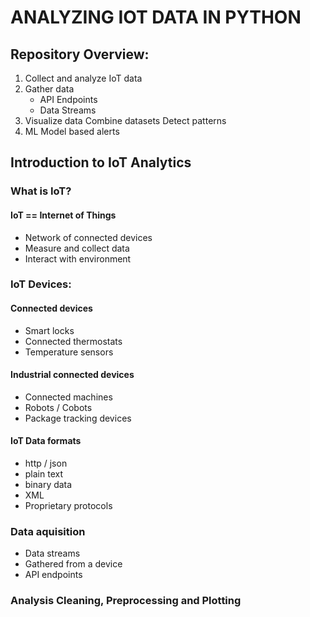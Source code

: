 # ANALYZING IOT DATA IN PYTHON
## Repository Overview:
1. Collect and analyze IoT data 
2. Gather data
    - API Endpoints
    - Data Streams 
3. Visualize data Combine datasets Detect patterns
4. ML Model based alerts

## Introduction to IoT Analytics

### What is IoT?
#### IoT == Internet of Things
- Network of connected devices
- Measure and collect data 
- Interact with environment

### IoT Devices:
#### Connected devices
- Smart locks
- Connected thermostats 
- Temperature sensors


#### Industrial connected devices
- Connected machines 
- Robots / Cobots
- Package tracking devices




#### IoT Data formats
- http / json
- plain text
- binary data
- XML
- Proprietary protocols

### Data aquisition
- Data streams 
- Gathered from a device 
- API endpoints

### Analysis Cleaning, Preprocessing and Plotting

